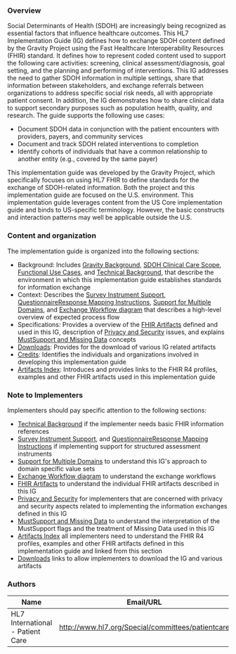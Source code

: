 ### Overview

Social Determinants of Health (SDOH) are increasingly being recognized as essential factors that influence healthcare outcomes. This HL7 Implementation Guide (IG) defines how to exchange SDOH content defined by the Gravity Project using the Fast Healthcare Interoperability Resources (FHIR) standard. It defines how to represent coded content used to support the following care activities: screening, clinical assessment/diagnosis, goal setting, and the planning and performing of interventions. This IG addresses the need to gather SDOH information in multiple settings, share that information between stakeholders, and exchange referrals between organizations to address specific social risk needs, all with appropriate patient consent.  In addition, the IG demonstrates how to share clinical data to support secondary purposes such as population health, quality, and research. The guide supports the following use cases:
* 	Document SDOH data in conjunction with the patient encounters with providers, payers, and community services
* 	Document and track SDOH related interventions to completion
* 	Identify cohorts of individuals that have a common relationship to another entity (e.g., covered by the same payer)


This implementation guide was developed by the Gravity Project, which specifically focuses on using HL7 FHIR to define standards for the exchange of SDOH-related information.  Both the project and this implementation guide are focused on the U.S. environment.  This implementation guide leverages content from the US Core implementation guide and binds to US-specific terminology.  However, the basic constructs and interaction patterns may well be applicable outside the U.S.

### Content and organization

The implementation guide is organized into the following sections:

* Background: Includes [Gravity Background](gravity_background.html), [SDOH Clinical Care Scope](sdoh_clinical_care_scope.html), [Functional Use Cases](functional_use_cases.html), and [Technical Background](technical_background.html), that describe the environment in which this implementation guide establishes standards for information exchange
* Context: Describes the [Survey Instrument Support](survey_instrument_support.html),[ QuestionnaireResponse Mapping Instructions](mapping_instructions.html), [Support for Multiple Domains](support_for_multiple_domains.html), and [Exchange Workflow diagram](exchange_workflow.html) that describes a high-level overview of expected process flow
* Specifications: Provides a overview of the [FHIR Artifacts](fhir_artifacts_overview.html) defined and used in this IG, description of [Privacy and Security](privacy_and_security.html) issues, and explains [MustSupport and Missing Data](mustsupport_and_missing_data.html) concepts 
* [Downloads](downloads.html): Provides for the download of various IG related artifacts
* [Credits](credits.html): Identifies the individuals and organizations involved in developing this implementation guide
* [Artifacts Index](artifacts.html):  Introduces and provides links to the FHIR R4 profiles, examples and other FHIR artifacts used in this implementation guide

### Note to Implementers

Implementers should pay specific attention to the following sections:

* [Technical Background](technical_background.html) if the implementer needs basic FHIR information references
* [Survey Instrument Support](survey_instrument_support.html), and [ QuestionnaireResponse Mapping Instructions](mapping_instructions.html) if implementing support for structured assessment instruments
* [Support for Multiple Domains](support_for_multiple_domains.html) to understand this IG's approach to domain specific value sets
* [Exchange Workflow diagram](exchange_workflow.html) to understand the exchange workflows
* [FHIR Artifacts](fhir_artifacts_overview.html) to understand the individual FHIR artifacts described in this IG
* [Privacy and Security](privacy_and_security.html) for implementers that are concerned with privacy and security aspects related to implementing the information exchanges defined in this IG
* [MustSupport and Missing Data](mustsupport_and_missing_data.html) to understand the interpretation of the MustSupport flags and the treatment of Missing Data used in this IG 
* [Artifacts Index](artifacts.html) all implementers need to understand the FHIR R4 profiles, examples and other FHIR artifacts defined in this implementation guide and linked from this section
* [Downloads](downloads.html) links to allow implementers to download the IG and various artifacts





### Authors

<table>
<thead>
<tr>
<th>Name</th>
<th>Email/URL</th>
</tr>
</thead>
<tbody>
<tr>
<td>HL7 International - Patient Care</td>
<td><a href="http://www.hl7.org/Special/committees/patientcare" target="_new">http://www.hl7.org/Special/committees/patientcare</a></td>
</tr>
</tbody>
</table>


